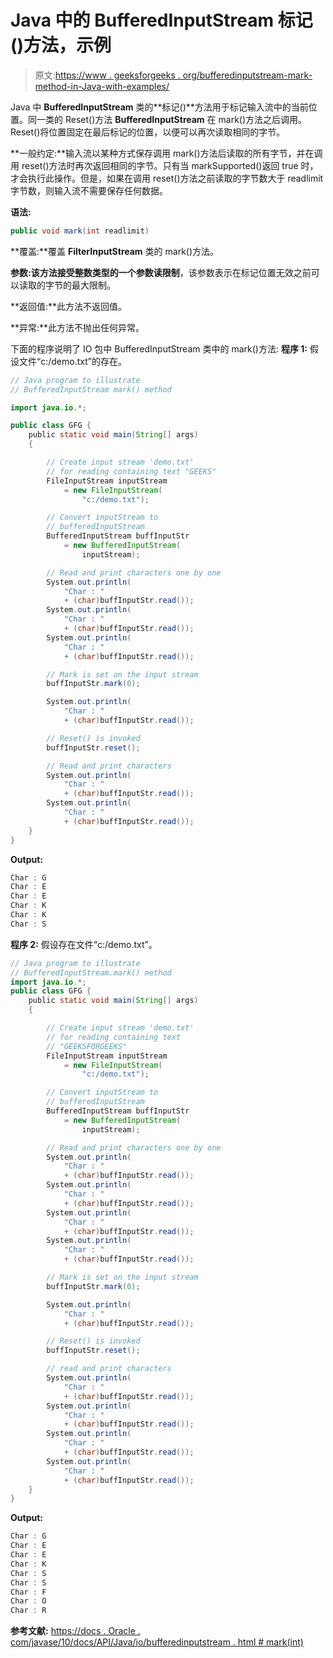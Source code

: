 # Java 中的 BufferedInputStream 标记()方法，示例

> 原文:[https://www . geeksforgeeks . org/bufferedinputstream-mark-method-in-Java-with-examples/](https://www.geeksforgeeks.org/bufferedinputstream-mark-method-in-java-with-examples/)

Java 中 **BufferedInputStream** 类的**标记()**方法用于标记输入流中的当前位置。同一类的 Reset()方法 **BufferedInputStream** 在 mark()方法之后调用。Reset()将位置固定在最后标记的位置，以便可以再次读取相同的字节。

**一般约定:**输入流以某种方式保存调用 mark()方法后读取的所有字节，并在调用 reset()方法时再次返回相同的字节。只有当 markSupported()返回 true 时，才会执行此操作。但是，如果在调用 reset()方法之前读取的字节数大于 readlimit 字节数，则输入流不需要保存任何数据。

**语法:**

```java
public void mark(int readlimit)

```

**覆盖:**覆盖 **FilterInputStream** 类的 mark()方法。

**参数:**该方法接受整数类型的一个参数**读限制**，该参数表示在标记位置无效之前可以读取的字节的最大限制。

**返回值:**此方法不返回值。

**异常:**此方法不抛出任何异常。

下面的程序说明了 IO 包中 BufferedInputStream 类中的 mark()方法:
**程序 1:** 假设文件“c:/demo.txt”的存在。

```java
// Java program to illustrate
// BufferedInputStream mark() method

import java.io.*;

public class GFG {
    public static void main(String[] args)
    {

        // Create input stream 'demo.txt'
        // for reading containing text "GEEKS"
        FileInputStream inputStream
            = new FileInputStream(
                "c:/demo.txt");

        // Convert inputStream to
        // bufferedInputStream
        BufferedInputStream buffInputStr
            = new BufferedInputStream(
                inputStream);

        // Read and print characters one by one
        System.out.println(
            "Char : "
            + (char)buffInputStr.read());
        System.out.println(
            "Char : "
            + (char)buffInputStr.read());
        System.out.println(
            "Char : "
            + (char)buffInputStr.read());

        // Mark is set on the input stream
        buffInputStr.mark(0);

        System.out.println(
            "Char : "
            + (char)buffInputStr.read());

        // Reset() is invoked
        buffInputStr.reset();

        // Read and print characters
        System.out.println(
            "Char : "
            + (char)buffInputStr.read());
        System.out.println(
            "Char : "
            + (char)buffInputStr.read());
    }
}
```

**Output:**

```java
Char : G
Char : E
Char : E
Char : K
Char : K
Char : S

```

**程序 2:** 假设存在文件“c:/demo.txt”。

```java
// Java program to illustrate
// BufferedInputStream.mark() method
import java.io.*;
public class GFG {
    public static void main(String[] args)
    {

        // Create input stream 'demo.txt'
        // for reading containing text
        // "GEEKSFORGEEKS"
        FileInputStream inputStream
            = new FileInputStream(
                "c:/demo.txt");

        // Convert inputStream to
        // bufferedInputStream
        BufferedInputStream buffInputStr
            = new BufferedInputStream(
                inputStream);

        // Read and print characters one by one
        System.out.println(
            "Char : "
            + (char)buffInputStr.read());
        System.out.println(
            "Char : "
            + (char)buffInputStr.read());
        System.out.println(
            "Char : "
            + (char)buffInputStr.read());
        System.out.println(
            "Char : "
            + (char)buffInputStr.read());

        // Mark is set on the input stream
        buffInputStr.mark(0);

        System.out.println(
            "Char : "
            + (char)buffInputStr.read());

        // Reset() is invoked
        buffInputStr.reset();

        // read and print characters
        System.out.println(
            "Char : "
            + (char)buffInputStr.read());
        System.out.println(
            "Char : "
            + (char)buffInputStr.read());
        System.out.println(
            "Char : "
            + (char)buffInputStr.read());
        System.out.println(
            "Char : "
            + (char)buffInputStr.read());
    }
}
```

**Output:**

```java
Char : G
Char : E
Char : E
Char : K
Char : S
Char : S
Char : F
Char : O
Char : R

```

**参考文献:**
[https://docs . Oracle . com/javase/10/docs/API/Java/io/bufferedinputstream . html # mark(int)](https://docs.oracle.com/javase/10/docs/api/java/io/BufferedInputStream.html#mark(int))